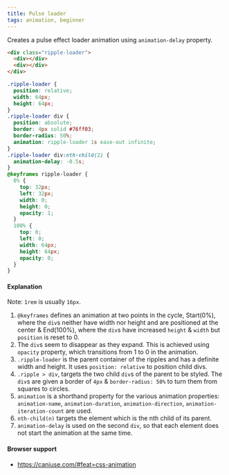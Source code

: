 ```yaml
---
title: Pulse loader
tags: animation, beginner
---
```


Creates a pulse effect loader animation using `animation-delay` property.

```html
<div class="ripple-loader">
  <div></div>
  <div></div>
</div>
```

```css
.ripple-loader {
  position: relative;
  width: 64px;
  height: 64px;
}
.ripple-loader div {
  position: absolute;
  border: 4px solid #76ff03;
  border-radius: 50%;
  animation: ripple-loader 1s ease-out infinite;
}
.ripple-loader div:nth-child(2) {
  animation-delay: -0.5s;
}
@keyframes ripple-loader {
  0% {
    top: 32px;
    left: 32px;
    width: 0;
    height: 0;
    opacity: 1;
  }
  100% {
    top: 0;
    left: 0;
    width: 64px;
    height: 64px;
    opacity: 0;
  }
}
```

#### Explanation

Note: `1rem` is usually `16px`.

1. `@keyframes` defines an animation at two points in the cycle, Start(0%), where the `div`s neither have width nor height and are positioned at the center & End(100%), where the `div`s have increased `height` & `width` but `position` is reset to 0.
2. The `div`s seem to disappear as they expand. This is achieved using `opacity` property, which transitions from 1 to 0 in the animation.
3. `.ripple-loader` is the parent container of the ripples and has a definite width and height. It uses `position: relative` to position child divs.
4. `.ripple > div`, targets the two child `div`s of the parent to be styled. The `div`s are given a border of `4px` & `border-radius: 50%` to turn them from squares to circles.
5. `animation` is a shorthand property for the various animation properties: `animation-name`, `animation-duration`, `animation-direction`, `animation-iteration-count` are used. 
6. `nth-child(n)` targets the element which is the nth child of its parent.
7. `animation-delay` is used on the second `div`, so that each element does not start the animation at the same time.

#### Browser support

- https://caniuse.com/#feat=css-animation